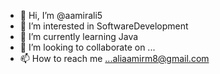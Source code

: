 - 👋 Hi, I’m @aamirali5
- 👀 I’m interested in SoftwareDevelopment
- 🌱 I’m currently learning Java
- 💞️ I’m looking to collaborate on ...
- 📫 How to reach me ...aliaamirm8@gmail.com

<!---
aamirali5/aamirali5 is a ✨ special ✨ repository because its `README.md` (this file) appears on your GitHub profile.
You can click the Preview link to take a look at your changes.
--->
